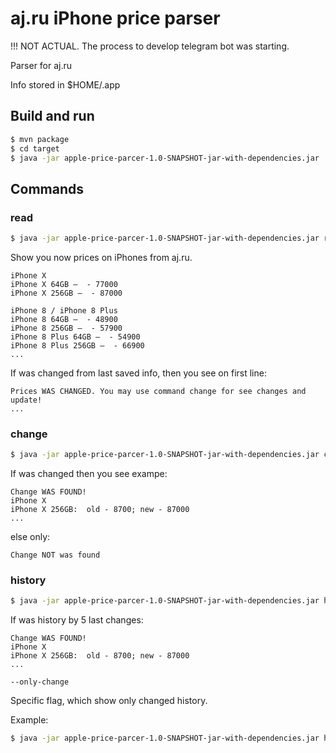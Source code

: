# aj.ru iPhone price parser #

!!! NOT ACTUAL. The process to develop telegram bot was starting.

Parser for aj.ru

Info stored in $HOME/.app

## Build and run ##

```bash
$ mvn package
$ cd target
$ java -jar apple-price-parcer-1.0-SNAPSHOT-jar-with-dependencies.jar
```

## Commands ##

### read ###

```bash
$ java -jar apple-price-parcer-1.0-SNAPSHOT-jar-with-dependencies.jar read
```

Show you now prices on iPhones from aj.ru.

```
iPhone X
iPhone X 64GB —  - 77000
iPhone X 256GB —  - 87000

iPhone 8 / iPhone 8 Plus
iPhone 8 64GB —  - 48900
iPhone 8 256GB —  - 57900
iPhone 8 Plus 64GB —  - 54900
iPhone 8 Plus 256GB —  - 66900
...
```

If was changed from last saved info, then you see on first line:

```
Prices WAS CHANGED. You may use command change for see changes and update!
...
```

### change ##

```bash
$ java -jar apple-price-parcer-1.0-SNAPSHOT-jar-with-dependencies.jar change
```

If was changed then you see exampe:

```
Change WAS FOUND!
iPhone X
iPhone X 256GB:  old - 8700; new - 87000
...
```

else only:

```
Change NOT was found
```

### history ##
```bash
$ java -jar apple-price-parcer-1.0-SNAPSHOT-jar-with-dependencies.jar history
```

If was history by 5 last changes:

```
Change WAS FOUND!
iPhone X
iPhone X 256GB:  old - 8700; new - 87000
...
```

`--only-change`

Specific flag, which show only changed history.

Example: 

```bash
$ java -jar apple-price-parcer-1.0-SNAPSHOT-jar-with-dependencies.jar history --only-change
```